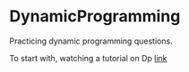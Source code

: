 # DynamicProgramming
Practicing dynamic programming questions.

To start with, watching a tutorial on Dp [link](https://www.youtube.com/watch?v=oBt53YbR9Kk)
